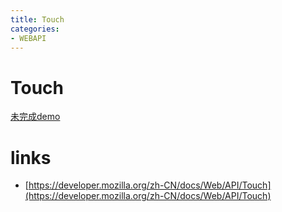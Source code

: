```yaml
---
title: Touch
categories: 
- WEBAPI
---
```

# Touch







[未完成demo](https://jsbin.com/yelelup/1/edit?html,css,js,output)
 # links
 - [https://developer.mozilla.org/zh-CN/docs/Web/API/Touch](https://developer.mozilla.org/zh-CN/docs/Web/API/Touch)